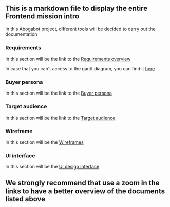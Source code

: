 ## This is a markdown file to display the entire Frontend mission intro

In this Abogabot project, different tools will be decided to carry out the documentation

### Requirements

In this section will be the link to the [Requirements overview](https://docs.google.com/document/d/1h82gLNSvrLlCt3M4NFx2jjdDQRHUyRRQKG-J7rKxqrM/edit?usp=sharing)

In case that you can't access to the gantt diagram, you can find it [here](https://app.instagantt.com/shared/6217d46ccffea22bc024f727)

### Buyer persona

In this section will be the link to the [Buyer persona](https://www.figma.com/file/F8Xtbv0QuOgltWNDpuI8WY/Untitled?node-id=0%3A1)

### Target audience

In this section will be the link to the [Target audience](https://miro.com/app/board/uXjVOK2LSQM=/?invite_link_id=789797439555)

### Wireframe

In this section will be the [Wireframes](https://drive.google.com/file/d/15ZXxU6DARSJqu6i73S87s_SNKIgd66cF/view?usp=sharing)

### UI interface

In this section will be the [UI design interface](https://www.figma.com/file/hcQv0cdW0mZDxywFkg8WFE/UI-ABOGABOT?node-id=0%3A1)

## We strongly recommend that use a zoom in the links to have a better overview of the documents listed above
